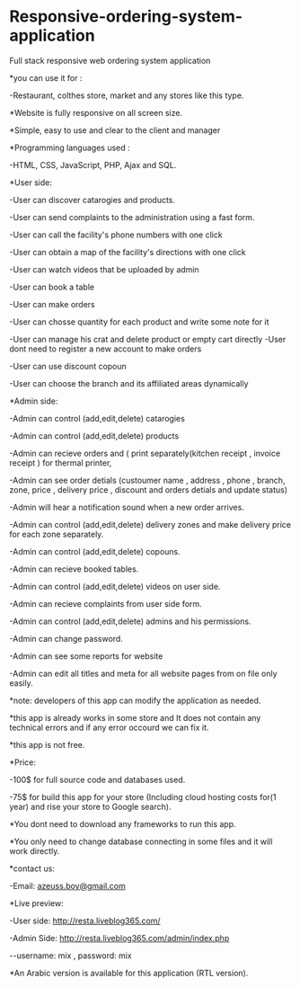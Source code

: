 # Responsive-ordering-system-application
Full stack responsive web ordering system application

*you can use it for :

-Restaurant, colthes store, market and any stores like this type.

*Website is fully responsive on all screen size.

*Simple, easy to use and clear to the client and manager

*Programming languages used :

-HTML, CSS, JavaScript, PHP, Ajax and SQL.

*User side:

-User can discover catarogies and products.

-User can send complaints to the administration using a fast form.

-User can call the facility's phone numbers with one click

-User can obtain a map of the facility's directions with one click

-User can watch videos that be uploaded by admin

-User can book a table

-User can make orders

-User can chosse quantity for each product and write some note for it

-User can manage his crat and delete product or empty cart directly
-User dont need to register a new account to make orders

-User can use discount copoun 

-User can choose the branch and its affiliated areas dynamically


*Admin side:

-Admin can control (add,edit,delete) catarogies

-Admin can control (add,edit,delete) products

-Admin can recieve orders and ( print separately(kitchen receipt , invoice receipt ) for thermal printer,

-Admin can see order detials (custoumer name , address , phone , branch, zone, price , delivery price , discount and orders detials and update status)

-Admin will hear a notification sound when a new order arrives.

-Admin can control (add,edit,delete) delivery zones and make delivery price for each zone separately.

-Admin can control (add,edit,delete) copouns.

-Admin can recieve booked tables.

-Admin can control (add,edit,delete) videos on user side.

-Admin can recieve complaints from user side form.

-Admin can control (add,edit,delete) admins and his permissions.

-Admin can change password.

-Admin can see some reports for website

-Admin can edit all titles and meta for all website pages from on file only easily.


*note: developers of this app can modify the application as needed.

*this app is already works in some store and It does not contain any technical errors and if any error occourd we can fix it.

*this app is not free.

*Price:

-100$ for full source code and databases used.

-75$ for build this app for your store (Including cloud hosting costs for(1 year) and rise your store to Google search).

*You dont need to download any frameworks to run this app.

*You only need to change database connecting in some files and it will work directly.

*contact us:

-Email: azeuss.boy@gmail.com

*Live preview:

-User side: http://resta.liveblog365.com/

-Admin Side: http://resta.liveblog365.com/admin/index.php

--username: mix , password: mix

*An Arabic version is available for this application (RTL version).
